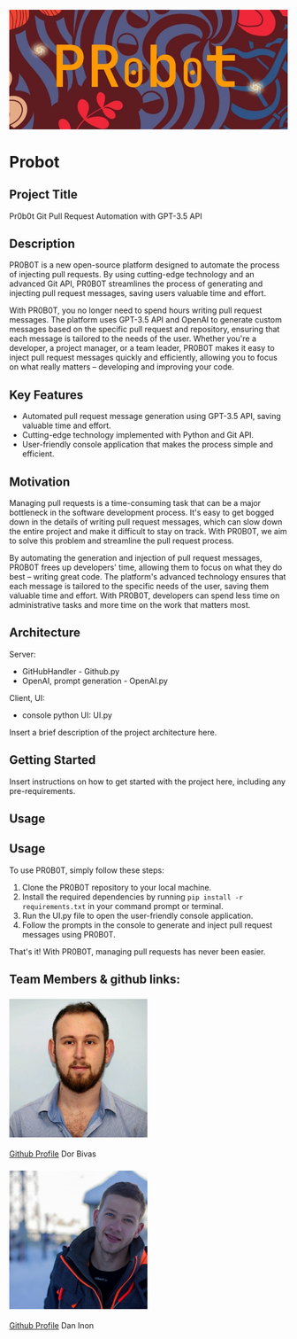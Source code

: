 

![Probot](main/static/logo.jpg)

# Probot
## Project Title
Pr0b0t Git Pull Request Automation with GPT-3.5 API

## Description
PR0B0T is a new open-source platform designed to automate the process of injecting pull requests. By using cutting-edge technology and an advanced Git API, PR0B0T streamlines the process of generating and injecting pull request messages, saving users valuable time and effort.

With PR0B0T, you no longer need to spend hours writing pull request messages. The platform uses GPT-3.5 API and OpenAI to generate custom messages based on the specific pull request and repository, ensuring that each message is tailored to the needs of the user. Whether you're a developer, a project manager, or a team leader, PR0B0T makes it easy to inject pull request messages quickly and efficiently, allowing you to focus on what really matters – developing and improving your code.

## Key Features
- Automated pull request message generation using GPT-3.5 API, saving valuable time and effort.
- Cutting-edge technology implemented with Python and Git API.
- User-friendly console application that makes the process simple and efficient.

## Motivation
Managing pull requests is a time-consuming task that can be a major bottleneck in the software development process. It's easy to get bogged down in the details of writing pull request messages, which can slow down the entire project and make it difficult to stay on track. With PR0B0T, we aim to solve this problem and streamline the pull request process.

By automating the generation and injection of pull request messages, PR0B0T frees up developers' time, allowing them to focus on what they do best – writing great code. The platform's advanced technology ensures that each message is tailored to the specific needs of the user, saving them valuable time and effort. With PR0B0T, developers can spend less time on administrative tasks and more time on the work that matters most.

## Architecture
Server: 
- GitHubHandler - Github.py 
- OpenAI, prompt generation - OpenAI.py

Client, UI: 
- console python UI: UI.py

Insert a brief description of the project architecture here.

## Getting Started
Insert instructions on how to get started with the project here, including any pre-requirements.

## Usage
## Usage

To use PR0B0T, simply follow these steps:

1. Clone the PR0B0T repository to your local machine.
2. Install the required dependencies by running `pip install -r requirements.txt` in your command prompt or terminal.
3. Run the UI.py file to open the user-friendly console application.
4. Follow the prompts in the console to generate and inject pull request messages using PR0B0T.

That's it! With PR0B0T, managing pull requests has never been easier.

## Team Members & github links:

### <img src="main/static/dor.jpg" alt="Image alt text" width="250">
[Github Profile](https://github.com/dorbivas) 
Dor Bivas

### <img src="main/static/dan.jpg" alt="Image alt text" width="250">
[Github Profile](https://github.com/danninon) 
Dan Inon 

